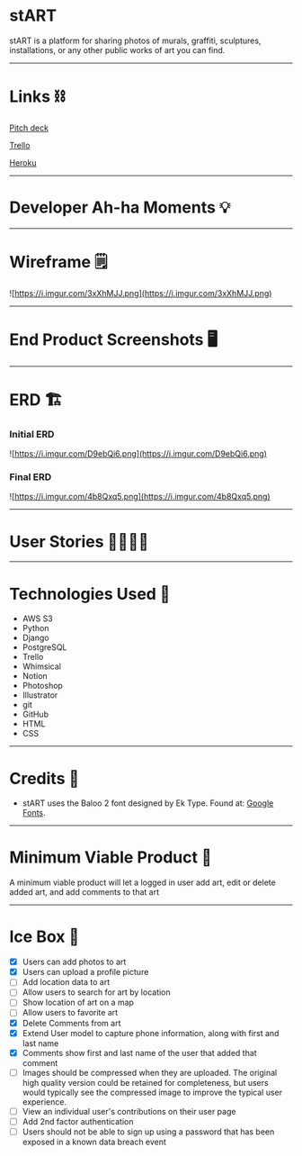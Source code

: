 # stART

stART is a platform for sharing photos of murals, graffiti, sculptures, installations, or any other public works of art you can find.

---

# Links ⛓

[Pitch deck](https://docs.google.com/presentation/d/1jASGUhKNJj_ZXgjvg_JTa2wIBtgn08j0UMqNh-T35NU/edit#slide=id.p)

[Trello](https://trello.com/b/HmPkxqTp/project-3-start)

[Heroku](https://start-art.herokuapp.com/)

---

# Developer Ah-ha Moments 💡

---

# Wireframe 🗒

![https://i.imgur.com/3xXhMJJ.png](https://i.imgur.com/3xXhMJJ.png)

---

# End Product Screenshots 🖥

---

# ERD 🏗

### Initial ERD

![https://i.imgur.com/D9ebQi6.png](https://i.imgur.com/D9ebQi6.png)

### Final ERD

![https://i.imgur.com/4b8Qxq5.png](https://i.imgur.com/4b8Qxq5.png)

---

# User Stories 👩‍💻👨‍💻

---

# Technologies Used 💾

- AWS S3
- Python
- Django
- PostgreSQL
- Trello
- Whimsical
- Notion
- Photoshop
- Illustrator
- git
- GitHub
- HTML
- CSS

---

# Credits 🙌

- stART uses the Baloo 2 font designed by Ek Type. Found at: [Google Fonts](https://fonts.google.com/specimen/Baloo+2).

---

# Minimum Viable Product 🎯

A minimum viable product will let a logged in user add art, edit or delete added art, and add comments to that art 

---

# Ice Box 🧊

- [x]  Users can add photos to art
- [x]  Users can upload a profile picture
- [ ]  Add location data to art
- [ ]  Allow users to search for art by location
- [ ]  Show location of art on a map
- [ ]  Allow users to favorite art
- [x]  Delete Comments from art
- [x]  Extend User model to capture phone information, along with first and last name
- [x]  Comments show first and last name of the user that added that comment
- [ ]  Images should be compressed when they are uploaded. The original high quality version could be retained for completeness, but users would typically see the compressed image to improve the typical user experience.
- [ ]  View an individual user's contributions on their user page
- [ ]  Add 2nd factor authentication
- [ ]  Users should not be able to sign up using a password that has been exposed in a known data breach event